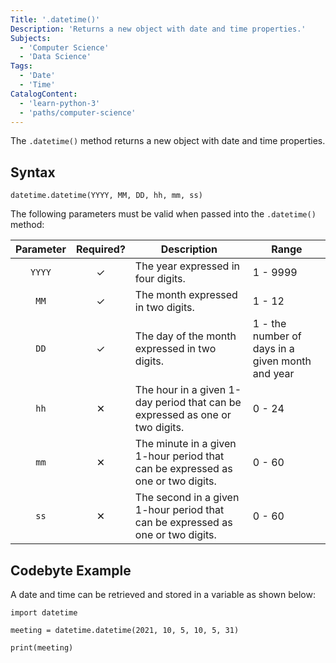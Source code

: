 ```yaml
---
Title: '.datetime()'
Description: 'Returns a new object with date and time properties.'
Subjects:
  - 'Computer Science'
  - 'Data Science'
Tags:
  - 'Date'
  - 'Time'
CatalogContent:
  - 'learn-python-3'
  - 'paths/computer-science'
---
```


The `.datetime()` method returns a new object with date and time properties.

## Syntax

```pseudo
datetime.datetime(YYYY, MM, DD, hh, mm, ss)
```

The following parameters must be valid when passed into the `.datetime()` method:

| Parameter | Required? | Description                                                                     | Range                                            |
| :-------: | :-------: | ------------------------------------------------------------------------------- | ------------------------------------------------ |
|  `YYYY`   |  &check;  | The year expressed in four digits.                                              | 1 - 9999                                         |
|   `MM`    |  &check;  | The month expressed in two digits.                                              | 1 - 12                                           |
|   `DD`    |  &check;  | The day of the month expressed in two digits.                                   | 1 - the number of days in a given month and year |
|   `hh`    | &#10005;  | The hour in a given 1-day period that can be expressed as one or two digits.    | 0 - 24                                           |
|   `mm`    | &#10005;  | The minute in a given 1-hour period that can be expressed as one or two digits. | 0 - 60                                           |
|   `ss`    | &#10005;  | The second in a given 1-hour period that can be expressed as one or two digits. | 0 - 60                                           |

## Codebyte Example

A date and time can be retrieved and stored in a variable as shown below:

```codebyte/python
import datetime

meeting = datetime.datetime(2021, 10, 5, 10, 5, 31)

print(meeting)
```

